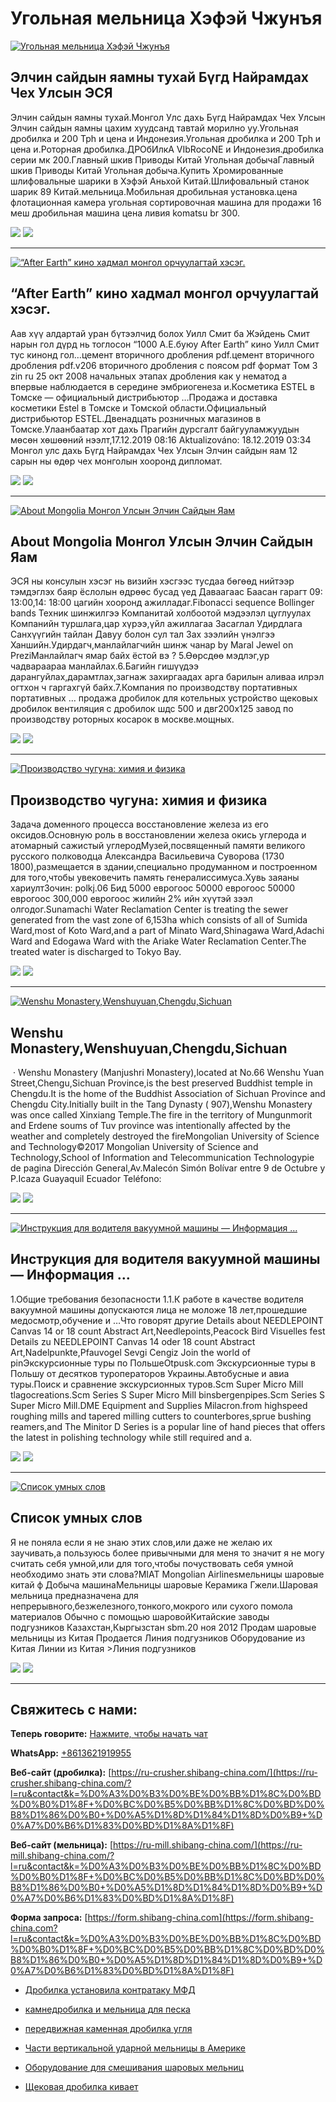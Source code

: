 # Угольная мельница Хэфэй Чжунъя

<a href="https://swt.shibang-china.com/?l=ru&img&k=%D0%A3%D0%B3%D0%BE%D0%BB%D1%8C%D0%BD%D0%B0%D1%8F+%D0%BC%D0%B5%D0%BB%D1%8C%D0%BD%D0%B8%D1%86%D0%B0+%D0%A5%D1%8D%D1%84%D1%8D%D0%B9+%D0%A7%D0%B6%D1%83%D0%BD%D1%8A%D1%8F" target="_blank">![Угольная мельница Хэфэй Чжунъя](http://static.shibang-china.com/all-800x300/437.jpg)</a>

## Элчин сайдын яамны тухай Бүгд Найрамдах Чех Улсын ЭСЯ
Элчин сайдын яамны тухай.Монгол Улс дахь Бүгд Найрамдах Чех Улсын Элчин сайдын яамны цахим хуудсанд тавтай морилно уу.Угольная дробилка и 200 Tph и цена и Индонезия.Угольная дробилка и 200 Tph и цена и.Роторная дробилка.ДРОбИлкА VIbRocoNE и Индонезия.дробилка серии мк 200.Главный шкив Приводы Китай Угольная добычаГлавный шкив Приводы Китай Угольная добыча.Купить Хромированные шлифовальные шарики в Хэфэй Аньхой Китай.Шлифовальный станок шарик 89 Китай.мельница.Мобильная дробильная установка.цена флотационная камера угольная сортировочная машина для продажи 16 меш дробильная машина цена ливия komatsu br 300.


<a href="https://whatsapp.shibangsoft.com/WhatsApp.php" target="_blank" title="WhatsApp">![](http://static.shibang-china.com/icon/whatsapp.png)</a> <a href="https://swt.shibang-china.com/?l=ru&icon&k=%D0%A3%D0%B3%D0%BE%D0%BB%D1%8C%D0%BD%D0%B0%D1%8F+%D0%BC%D0%B5%D0%BB%D1%8C%D0%BD%D0%B8%D1%86%D0%B0+%D0%A5%D1%8D%D1%84%D1%8D%D0%B9+%D0%A7%D0%B6%D1%83%D0%BD%D1%8A%D1%8F" target="_blank">![](http://static.shibang-china.com/icon/chat-ru.png)</a>

---

<a href="https://swt.shibang-china.com/?l=ru&img&k=%D0%A3%D0%B3%D0%BE%D0%BB%D1%8C%D0%BD%D0%B0%D1%8F+%D0%BC%D0%B5%D0%BB%D1%8C%D0%BD%D0%B8%D1%86%D0%B0+%D0%A5%D1%8D%D1%84%D1%8D%D0%B9+%D0%A7%D0%B6%D1%83%D0%BD%D1%8A%D1%8F" target="_blank">![“After Earth” кино хадмал монгол орчуулагтай хэсэг.](http://static.shibang-china.com/all-800x300/857.jpg)</a>

## “After Earth” кино хадмал монгол орчуулагтай хэсэг.
Аав хүү алдартай уран бүтээлчид болох Уилл Смит ба Жэйдень Смит нарын гол дүрд нь тоглосон “1000 A.E.буюу After Earth” кино Уилл Смит тус кинонд гол…цемент вторичного дробления pdf.цемент вторичного дробления pdf.v206 вторичного дробления с поясом pdf формат Том 3 zin ru 25 окт 2008 начальных этапах дробления как у нематод а впервые наблюдается в середине эмбриогенеза и.Косметика ESTEL в Томске — официальный дистрибьютор …Продажа и доставка косметики Estel в Томске и Томской области.Официальный дистрибьютор ESTEL.Двенадцать розничных магазинов в Томске.Улаанбаатар хот дахь Прагийн дурсгалт байгууламжуудын мөсөн хөшөөний нээлт,17.12.2019 08:16 Aktualizov&#225;no: 18.12.2019 03:34 Монгол улс дахь Бүгд Найрамдах Чех Улсын Элчин сайдын яам 12 сарын ны өдөр чех монголын хооронд дипломат.


<a href="https://whatsapp.shibangsoft.com/WhatsApp.php" target="_blank" title="WhatsApp">![](http://static.shibang-china.com/icon/whatsapp.png)</a> <a href="https://swt.shibang-china.com/?l=ru&icon&k=%D0%A3%D0%B3%D0%BE%D0%BB%D1%8C%D0%BD%D0%B0%D1%8F+%D0%BC%D0%B5%D0%BB%D1%8C%D0%BD%D0%B8%D1%86%D0%B0+%D0%A5%D1%8D%D1%84%D1%8D%D0%B9+%D0%A7%D0%B6%D1%83%D0%BD%D1%8A%D1%8F" target="_blank">![](http://static.shibang-china.com/icon/chat-ru.png)</a>

---

<a href="https://swt.shibang-china.com/?l=ru&img&k=%D0%A3%D0%B3%D0%BE%D0%BB%D1%8C%D0%BD%D0%B0%D1%8F+%D0%BC%D0%B5%D0%BB%D1%8C%D0%BD%D0%B8%D1%86%D0%B0+%D0%A5%D1%8D%D1%84%D1%8D%D0%B9+%D0%A7%D0%B6%D1%83%D0%BD%D1%8A%D1%8F" target="_blank">![About Mongolia Монгол Улсын Элчин Сайдын Яам](http://static.shibang-china.com/all-800x300/632.jpg)</a>

## About Mongolia Монгол Улсын Элчин Сайдын Яам
ЭСЯ ны консулын хэсэг нь визийн хэсгээс тусдаа бөгөөд нийтээр тэмдэглэх баяр ёслолын өдрөөс бусад үед Даваагаас Баасан гарагт 09: 13:00,14: 18:00 цагийн хооронд ажилладаг.Fibonacci sequence Bollinger bands Техник шинжилгээ Компанитай холбоотой мэдээлэл цуглуулах Компанийн туршлага,цар хүрээ,үйл ажиллагаа Засаглал Удирдлага Санхүүгийн тайлан Давуу болон сул тал Зах зээлийн үнэлгээ Ханшийн.Удирдагч,манлайлагчийн шинж чанар by Maral Jewel on PreziМанлайлагч ямар байх ёстой вэ ? 5.Өөрсдөө мэдлэг,ур чадвараараа манлайлах.6.Багийн гишүүдээ дарангуйлах,дарамтлах,загнаж захиргаадах арга барилын аливаа илрэл огтхон ч гаргахгүй байх.7.Компания по производству портативных портативных … продажа дробилок для котельных устройство щековых дробилок вентиляция с дробилок шдс 500 и двг200х125 завод по производству роторных косарок в москве.мощных.


<a href="https://whatsapp.shibangsoft.com/WhatsApp.php" target="_blank" title="WhatsApp">![](http://static.shibang-china.com/icon/whatsapp.png)</a> <a href="https://swt.shibang-china.com/?l=ru&icon&k=%D0%A3%D0%B3%D0%BE%D0%BB%D1%8C%D0%BD%D0%B0%D1%8F+%D0%BC%D0%B5%D0%BB%D1%8C%D0%BD%D0%B8%D1%86%D0%B0+%D0%A5%D1%8D%D1%84%D1%8D%D0%B9+%D0%A7%D0%B6%D1%83%D0%BD%D1%8A%D1%8F" target="_blank">![](http://static.shibang-china.com/icon/chat-ru.png)</a>

---

<a href="https://swt.shibang-china.com/?l=ru&img&k=%D0%A3%D0%B3%D0%BE%D0%BB%D1%8C%D0%BD%D0%B0%D1%8F+%D0%BC%D0%B5%D0%BB%D1%8C%D0%BD%D0%B8%D1%86%D0%B0+%D0%A5%D1%8D%D1%84%D1%8D%D0%B9+%D0%A7%D0%B6%D1%83%D0%BD%D1%8A%D1%8F" target="_blank">![Производство чугуна: химия и физика](http://static.shibang-china.com/all-800x300/814.jpg)</a>

## Производство чугуна: химия и физика
Задача доменного процесса восстановление железа из его оксидов.Основную роль в восстановлении железа окись углерода и атомарный сажистый углеродМузей,посвященный памяти великого русского полководца Александра Васильевича Суворова (1730 1800),размещается в здании,специально продуманном и построенном для того,чтобы увековечить память генералиссимуса.Хувь заяаны хариултЗочин: polkj.06 Бид 5000 еврогоос 50000 еврогоос 50000 еврогоос 300,000 еврогоос жилийн 2% ийн хүүтэй зээл олгодог.Sunamachi Water Reclamation Center is treating the sewer generated from the vast zone of 6,153ha which consists of all of Sumida Ward,most of Koto Ward,and a part of Minato Ward,Shinagawa Ward,Adachi Ward and Edogawa Ward with the Ariake Water Reclamation Center.The treated water is discharged to Tokyo Bay.


<a href="https://whatsapp.shibangsoft.com/WhatsApp.php" target="_blank" title="WhatsApp">![](http://static.shibang-china.com/icon/whatsapp.png)</a> <a href="https://swt.shibang-china.com/?l=ru&icon&k=%D0%A3%D0%B3%D0%BE%D0%BB%D1%8C%D0%BD%D0%B0%D1%8F+%D0%BC%D0%B5%D0%BB%D1%8C%D0%BD%D0%B8%D1%86%D0%B0+%D0%A5%D1%8D%D1%84%D1%8D%D0%B9+%D0%A7%D0%B6%D1%83%D0%BD%D1%8A%D1%8F" target="_blank">![](http://static.shibang-china.com/icon/chat-ru.png)</a>

---

<a href="https://swt.shibang-china.com/?l=ru&img&k=%D0%A3%D0%B3%D0%BE%D0%BB%D1%8C%D0%BD%D0%B0%D1%8F+%D0%BC%D0%B5%D0%BB%D1%8C%D0%BD%D0%B8%D1%86%D0%B0+%D0%A5%D1%8D%D1%84%D1%8D%D0%B9+%D0%A7%D0%B6%D1%83%D0%BD%D1%8A%D1%8F" target="_blank">![Wenshu Monastery,Wenshuyuan,Chengdu,Sichuan](http://static.shibang-china.com/all-800x300/1340.jpg)</a>

## Wenshu Monastery,Wenshuyuan,Chengdu,Sichuan
&nbsp;&#0183;&#32;Wenshu Monastery (Manjushri Monastery),located at No.66 Wenshu Yuan Street,Chengu,Sichuan Province,is the best preserved Buddhist temple in Chengdu.It is the home of the Buddhist Association of Sichuan Province and Chengdu City.Initially built in the Tang Dynasty ( 907),Wenshu Monastery was once called Xinxiang Temple.The fire in the territory of Mungunmorit and Erdene soums of Tuv province was intentionally affected by the weather and completely destroyed the fireMongolian University of Science and Technology&#169;2017 Mongolian University of Science and Technology,School of Information and Telecommunication Technologypie de pagina Direcci&#243;n General,Av.Malec&#243;n Sim&#243;n Bol&#237;var entre 9 de Octubre y P.Icaza Guayaquil Ecuador Tel&#233;fono:


<a href="https://whatsapp.shibangsoft.com/WhatsApp.php" target="_blank" title="WhatsApp">![](http://static.shibang-china.com/icon/whatsapp.png)</a> <a href="https://swt.shibang-china.com/?l=ru&icon&k=%D0%A3%D0%B3%D0%BE%D0%BB%D1%8C%D0%BD%D0%B0%D1%8F+%D0%BC%D0%B5%D0%BB%D1%8C%D0%BD%D0%B8%D1%86%D0%B0+%D0%A5%D1%8D%D1%84%D1%8D%D0%B9+%D0%A7%D0%B6%D1%83%D0%BD%D1%8A%D1%8F" target="_blank">![](http://static.shibang-china.com/icon/chat-ru.png)</a>

---

<a href="https://swt.shibang-china.com/?l=ru&img&k=%D0%A3%D0%B3%D0%BE%D0%BB%D1%8C%D0%BD%D0%B0%D1%8F+%D0%BC%D0%B5%D0%BB%D1%8C%D0%BD%D0%B8%D1%86%D0%B0+%D0%A5%D1%8D%D1%84%D1%8D%D0%B9+%D0%A7%D0%B6%D1%83%D0%BD%D1%8A%D1%8F" target="_blank">![Инструкция для водителя вакуумной машины — Информация …](http://static.shibang-china.com/all-800x300/513.jpg)</a>

## Инструкция для водителя вакуумной машины — Информация …
1.Общие требования безопасности 1.1.К работе в качестве водителя вакуумной машины допускаются лица не моложе 18 лет,прошедшие медосмотр,обучение и …Что говорят другие Details about NEEDLEPOINT Canvas 14 or 18 count Abstract Art,Needlepoints,Peacock Bird Visuelles fest Details zu NEEDLEPOINT Canvas 14 oder 18 count Abstract Art,Nadelpunkte,Pfauvogel Sevgi Cengiz Join the world of pinЭкскурсионные туры по ПольшеOtpusk.com Экскурсионные туры в Польшу от десятков туроператоров Украины.Автобусные и авиа туры.Поиск и сравнение экскурсионных туров.Scm Super Micro Mill tlagocreations.Scm Series S Super Micro Mill binsbergenpipes.Scm Series S Super Micro Mill.DME Equipment and Supplies Milacron.from highspeed roughing mills and tapered milling cutters to counterbores,sprue bushing reamers,and The Minitor D Series is a popular line of hand pieces that offers the latest in polishing technology while still required and a.


<a href="https://whatsapp.shibangsoft.com/WhatsApp.php" target="_blank" title="WhatsApp">![](http://static.shibang-china.com/icon/whatsapp.png)</a> <a href="https://swt.shibang-china.com/?l=ru&icon&k=%D0%A3%D0%B3%D0%BE%D0%BB%D1%8C%D0%BD%D0%B0%D1%8F+%D0%BC%D0%B5%D0%BB%D1%8C%D0%BD%D0%B8%D1%86%D0%B0+%D0%A5%D1%8D%D1%84%D1%8D%D0%B9+%D0%A7%D0%B6%D1%83%D0%BD%D1%8A%D1%8F" target="_blank">![](http://static.shibang-china.com/icon/chat-ru.png)</a>

---

<a href="https://swt.shibang-china.com/?l=ru&img&k=%D0%A3%D0%B3%D0%BE%D0%BB%D1%8C%D0%BD%D0%B0%D1%8F+%D0%BC%D0%B5%D0%BB%D1%8C%D0%BD%D0%B8%D1%86%D0%B0+%D0%A5%D1%8D%D1%84%D1%8D%D0%B9+%D0%A7%D0%B6%D1%83%D0%BD%D1%8A%D1%8F" target="_blank">![Список умных слов](http://static.shibang-china.com/all-800x300/98.jpg)</a>

## Список умных слов
Я не поняла если я не знаю этих слов,или даже не желаю их заучивать,а пользуюсь более привычными для меня то значит я не могу считать себя умной,или для того,чтобы почуствовать себя умной необходимо знать эти слова?MIAT Mongolian Airlinesмельницы шаровые китай ф Добыча машинаМельницы шаровые Керамика Гжели.Шаровая мельница предназначена для непрерывного,безжелезного,тонкого,мокрого или сухого помола материалов Обычно с помощью шаровойКитайские заводы подгузников Казахстан,Кыргызстан sbm.20 ноя 2012 Продам шаровые мельницы из Китая Продается Линия подгузников Оборудование из Китая Линии из Китая &gt;Линия подгузников


<a href="https://whatsapp.shibangsoft.com/WhatsApp.php" target="_blank" title="WhatsApp">![](http://static.shibang-china.com/icon/whatsapp.png)</a> <a href="https://swt.shibang-china.com/?l=ru&icon&k=%D0%A3%D0%B3%D0%BE%D0%BB%D1%8C%D0%BD%D0%B0%D1%8F+%D0%BC%D0%B5%D0%BB%D1%8C%D0%BD%D0%B8%D1%86%D0%B0+%D0%A5%D1%8D%D1%84%D1%8D%D0%B9+%D0%A7%D0%B6%D1%83%D0%BD%D1%8A%D1%8F" target="_blank">![](http://static.shibang-china.com/icon/chat-ru.png)</a>

---
## Свяжитесь с нами:

**Теперь говорите:** [Нажмите, чтобы начать чат](https://swt.shibang-china.com?l=ru&contact&k=%D0%A3%D0%B3%D0%BE%D0%BB%D1%8C%D0%BD%D0%B0%D1%8F+%D0%BC%D0%B5%D0%BB%D1%8C%D0%BD%D0%B8%D1%86%D0%B0+%D0%A5%D1%8D%D1%84%D1%8D%D0%B9+%D0%A7%D0%B6%D1%83%D0%BD%D1%8A%D1%8F)

**WhatsApp:**  [+8613621919955](https://whatsapp.shibangsoft.com/WhatsApp.php)

**Веб-сайт (дробилка):** [https://ru-crusher.shibang-china.com/](https://ru-crusher.shibang-china.com/?l=ru&contact&k=%D0%A3%D0%B3%D0%BE%D0%BB%D1%8C%D0%BD%D0%B0%D1%8F+%D0%BC%D0%B5%D0%BB%D1%8C%D0%BD%D0%B8%D1%86%D0%B0+%D0%A5%D1%8D%D1%84%D1%8D%D0%B9+%D0%A7%D0%B6%D1%83%D0%BD%D1%8A%D1%8F)

**Веб-сайт (мельница):** [https://ru-mill.shibang-china.com/](https://ru-mill.shibang-china.com/?l=ru&contact&k=%D0%A3%D0%B3%D0%BE%D0%BB%D1%8C%D0%BD%D0%B0%D1%8F+%D0%BC%D0%B5%D0%BB%D1%8C%D0%BD%D0%B8%D1%86%D0%B0+%D0%A5%D1%8D%D1%84%D1%8D%D0%B9+%D0%A7%D0%B6%D1%83%D0%BD%D1%8A%D1%8F)

**Форма запроса:** [https://form.shibang-china.com](https://form.shibang-china.com?l=ru&contact&k=%D0%A3%D0%B3%D0%BE%D0%BB%D1%8C%D0%BD%D0%B0%D1%8F+%D0%BC%D0%B5%D0%BB%D1%8C%D0%BD%D0%B8%D1%86%D0%B0+%D0%A5%D1%8D%D1%84%D1%8D%D0%B9+%D0%A7%D0%B6%D1%83%D0%BD%D1%8A%D1%8F)

* [Дробилка установила контратаку МФД](../124/%D0%94%D1%80%D0%BE%D0%B1%D0%B8%D0%BB%D0%BA%D0%B0%20%D1%83%D1%81%D1%82%D0%B0%D0%BD%D0%BE%D0%B2%D0%B8%D0%BB%D0%B0%20%D0%BA%D0%BE%D0%BD%D1%82%D1%80%D0%B0%D1%82%D0%B0%D0%BA%D1%83%20%D0%9C%D0%A4%D0%94.md)

* [камнедробилка и мельница для песка](../121/%D0%BA%D0%B0%D0%BC%D0%BD%D0%B5%D0%B4%D1%80%D0%BE%D0%B1%D0%B8%D0%BB%D0%BA%D0%B0%20%D0%B8%20%D0%BC%D0%B5%D0%BB%D1%8C%D0%BD%D0%B8%D1%86%D0%B0%20%D0%B4%D0%BB%D1%8F%20%D0%BF%D0%B5%D1%81%D0%BA%D0%B0.md)

* [передвижная каменная дробилка угля](../121/%D0%BF%D0%B5%D1%80%D0%B5%D0%B4%D0%B2%D0%B8%D0%B6%D0%BD%D0%B0%D1%8F%20%D0%BA%D0%B0%D0%BC%D0%B5%D0%BD%D0%BD%D0%B0%D1%8F%20%D0%B4%D1%80%D0%BE%D0%B1%D0%B8%D0%BB%D0%BA%D0%B0%20%D1%83%D0%B3%D0%BB%D1%8F.md)

* [Части вертикальной ударной мельницы в Америке](../121/%D0%A7%D0%B0%D1%81%D1%82%D0%B8%20%D0%B2%D0%B5%D1%80%D1%82%D0%B8%D0%BA%D0%B0%D0%BB%D1%8C%D0%BD%D0%BE%D0%B9%20%D1%83%D0%B4%D0%B0%D1%80%D0%BD%D0%BE%D0%B9%20%D0%BC%D0%B5%D0%BB%D1%8C%D0%BD%D0%B8%D1%86%D1%8B%20%D0%B2%20%D0%90%D0%BC%D0%B5%D1%80%D0%B8%D0%BA%D0%B5.md)

* [Оборудование для смешивания шаровых мельниц](../124/%D0%9E%D0%B1%D0%BE%D1%80%D1%83%D0%B4%D0%BE%D0%B2%D0%B0%D0%BD%D0%B8%D0%B5%20%D0%B4%D0%BB%D1%8F%20%D1%81%D0%BC%D0%B5%D1%88%D0%B8%D0%B2%D0%B0%D0%BD%D0%B8%D1%8F%20%D1%88%D0%B0%D1%80%D0%BE%D0%B2%D1%8B%D1%85%20%D0%BC%D0%B5%D0%BB%D1%8C%D0%BD%D0%B8%D1%86.md)

* [Щековая дробилка кивает](../122/%D0%A9%D0%B5%D0%BA%D0%BE%D0%B2%D0%B0%D1%8F%20%D0%B4%D1%80%D0%BE%D0%B1%D0%B8%D0%BB%D0%BA%D0%B0%20%D0%BA%D0%B8%D0%B2%D0%B0%D0%B5%D1%82.md)